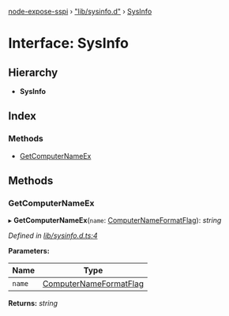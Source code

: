 [node-expose-sspi](../README.md) › ["lib/sysinfo.d"](../modules/_lib_sysinfo_d_.md) › [SysInfo](_lib_sysinfo_d_.sysinfo.md)

# Interface: SysInfo

## Hierarchy

* **SysInfo**

## Index

### Methods

* [GetComputerNameEx](_lib_sysinfo_d_.sysinfo.md#getcomputernameex)

## Methods

###  GetComputerNameEx

▸ **GetComputerNameEx**(`name`: [ComputerNameFormatFlag](../modules/_lib_flags_computernameformatflag_d_.md#computernameformatflag)): *string*

*Defined in [lib/sysinfo.d.ts:4](https://github.com/jlguenego/node-expose-sspi/blob/4e8c359/lib/sysinfo.d.ts#L4)*

**Parameters:**

Name | Type |
------ | ------ |
`name` | [ComputerNameFormatFlag](../modules/_lib_flags_computernameformatflag_d_.md#computernameformatflag) |

**Returns:** *string*
